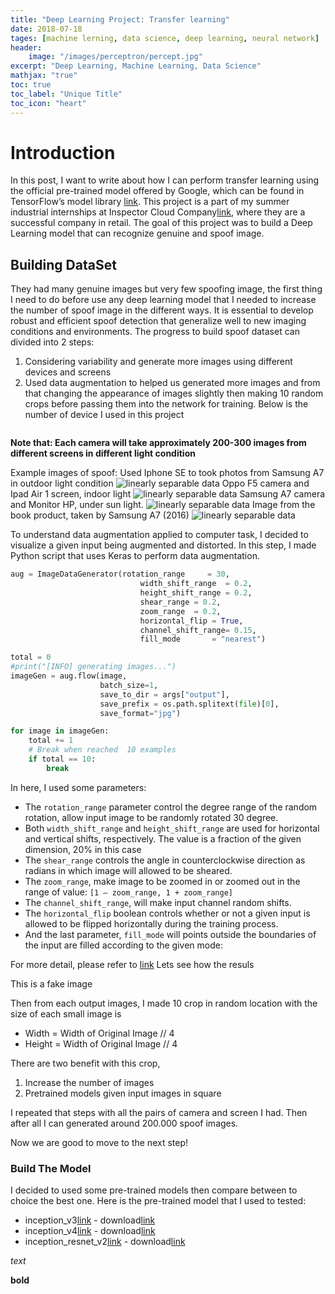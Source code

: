 ```yaml
---
title: "Deep Learning Project: Transfer learning"
date: 2018-07-18
tages: [machine lerning, data science, deep learning, neural network]
header:
    image: "/images/perceptron/percept.jpg"
excerpt: "Deep Learning, Machine Learning, Data Science"
mathjax: "true"
toc: true
toc_label: "Unique Title"
toc_icon: "heart"  
---
```


# Introduction
In this post, I want to write about how I can perform transfer learning using the official pre-trained model offered by Google, which can be found in TensorFlow’s model library [link](https://github.com/tensorflow/models/tree/master/research/slim).
This project is a part of my summer industrial internships at Inspector Cloud Company[link](https://inspector-cloud.ru/), where they are a successful company in retail. The goal of this project was to build a Deep Learning model that can recognize genuine and spoof image.

## Building DataSet 
They had many genuine images but very few spoofing image, the first thing I need to do before use any deep learning model that I needed to increase the number of spoof image in the different ways. It is essential to develop robust and efficient spoof detection that generalize well to new imaging conditions and environments. 
The progress to build spoof dataset can divided into 2 steps:
1.	Considering variability and generate more images using different devices and screens 
2.	Used data augmentation to helped us generated more images and from that changing the appearance of images slightly then making 10 random crops before passing them into the network for training.
Below is the number of device I used in this project
<img src="{{ site.url }}{{ site.baseurl }}/images/devices_table.jpg" alt="">

**Note that: Each camera will take approximately 200-300 images from different screens in different light condition**

Example images of spoof:
Used Iphone SE to took photos from Samsung A7 in outdoor light condition
<img src="{{ site.url }}{{ site.baseurl }}/images/fake1.jpg" alt="linearly separable data">
Oppo F5 camera and Ipad Air 1 screen, indoor light
<img src="{{ site.url }}{{ site.baseurl }}/images/fake2.jpg" alt="linearly separable data">
Samsung A7 camera and Monitor HP, under sun light.
<img src="{{ site.url }}{{ site.baseurl }}/images/fake3.jpg" alt="linearly separable data">
Image from the book product, taken by Samsung A7 (2016)
<img src="{{ site.url }}{{ site.baseurl }}/images/fake4.jpg" alt="linearly separable data">

To understand data augmentation applied to computer task, I decided to visualize a given input being augmented and distorted. 
In this step, I made Python script that uses Keras to perform data augmentation.
```python
aug = ImageDataGenerator(rotation_range     = 30,
                             width_shift_range  = 0.2,
                             height_shift_range = 0.2,
                             shear_range = 0.2,
                             zoom_range  = 0.2,
                             horizontal_flip = True,
                             channel_shift_range= 0.15,
                             fill_mode       = "nearest")

total = 0
#print("[INFO] generating images...")
imageGen = aug.flow(image,
                    batch_size=1,
                    save_to_dir = args["output"],
                    save_prefix = os.path.splitext(file)[0],
                    save_format="jpg")

for image in imageGen:
    total += 1
    # Break when reached  10 examples
    if total == 10:
        break
```
In here, I used some parameters:
* The `rotation_range` parameter control the degree range of the random rotation, allow input image to be randomly rotated 30 degree.
* Both `width_shift_range` and `height_shift_range` are used for horizontal and vertical shifts, respectively. The value is a fraction of the given dimension, 20% in this case
* The `shear_range` controls the angle in counterclockwise direction as radians in which image will allowed to be sheared.
* The `zoom_range`, make image to be zoomed in or zoomed out in the range of value: `[1 – zoom_range, 1 + zoom_range]`
* The `channel_shift_range`, will make input channel random shifts.
* The `horizontal_flip` boolean controls whether or not a given input is allowed to be flipped horizontally during the training process.
* And the last parameter, `fill_mode` will points outside the boundaries of the input are filled according to the given mode:

For more detail, please refer to [link](https://keras.io/preprocessing/image/)
Lets see how the resuls

This is a fake image



Then from each output images, I made 10 crop in random location with the size of each small image is 
* Width = Width of Original Image // 4
* Height = Width of Original Image // 4

There are two benefit with this crop,
1.	Increase the number of images
2.	Pretrained models given input images in square

I repeated that steps with all the pairs of camera and screen I had. Then after all I can generated around 200.000 spoof images.

Now we are good to move to the next step!

### Build The Model

I decided to used some pre-trained models then compare between to choice the best one.
Here is the pre-trained model that I used to tested:
* inception_v3[link](http://arxiv.org/abs/1512.00567) - download[link](http://download.tensorflow.org/models/inception_v3_2016_08_28.tar.gz)
* inception_v4[link](http://arxiv.org/abs/1602.07261) - download[link](http://download.tensorflow.org/models/inception_v4_2016_09_09.tar.gz)
* inception_resnet_v2[link](http://arxiv.org/abs/1602.07261) - download[link](http://download.tensorflow.org/models/inception_resnet_v2_2016_08_30.tar.gz)


*text*

**bold**

